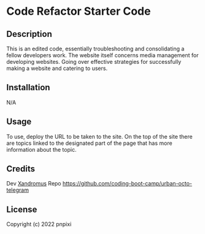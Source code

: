 # Code Refactor Starter Code

## Description 
This is an edited code, essentially troubleshooting and consolidating a fellow developers work. The website itself concerns media management for developing websites. Going over effective strategies for successfully making a website and catering to users.

## Installation
N/A

## Usage
To use, deploy the URL to be taken to the site. On the top of the site there are topics linked to the designated part of the page that has more information about the topic.

## Credits
Dev [Xandromus](https://github.com/coding-boot-camp/urban-octo-telegram/commits?author=Xandromus)
Repo https://github.com/coding-boot-camp/urban-octo-telegram

## License
Copyright (c) 2022 pnpixi
